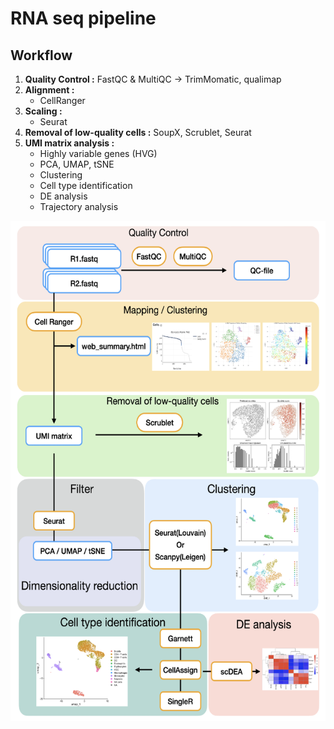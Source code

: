 # RNA seq pipeline

## Workflow
1. **Quality Control :** FastQC & MultiQC -> TrimMomatic, qualimap
2. **Alignment :** 
   - CellRanger
4. **Scaling :**
   - Seurat
5. **Removal of low-quality cells :** SoupX, Scrublet, Seurat
6. **UMI matrix analysis :**
   - Highly variable genes (HVG)
   - PCA, UMAP, tSNE
   - Clustering
   - Cell type identification
   - DE analysis
   - Trajectory analysis


<img src="https://github.com/Juan-Jeffery/bioinformatics-tools/blob/main/scRNA_shell/img/scRNA_pipeline.png" width="600" height="800">

